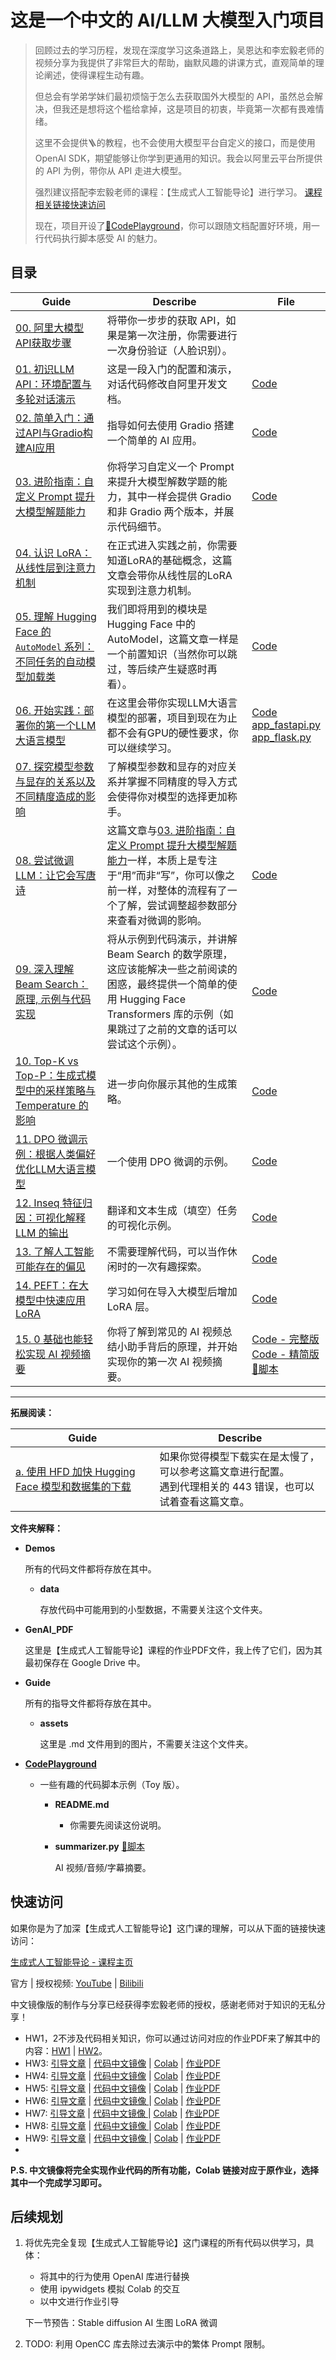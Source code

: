 # 这是一个中文的 AI/LLM 大模型入门项目

> 回顾过去的学习历程，发现在深度学习这条道路上，吴恩达和李宏毅老师的视频分享为我提供了非常巨大的帮助，幽默风趣的讲课方式，直观简单的理论阐述，使得课程生动有趣。
>
> 但总会有学弟学妹们最初烦恼于怎么去获取国外大模型的 API，虽然总会解决，但我还是想将这个槛给拿掉，这是项目的初衷，毕竟第一次都有畏难情绪。
>
> 这里不会提供🪜的教程，也不会使用大模型平台自定义的接口，而是使用 OpenAI SDK，期望能够让你学到更通用的知识。我会以阿里云平台所提供的 API 为例，带你从 API 走进大模型。
>
> 强烈建议搭配李宏毅老师的课程：【生成式人工智能导论】进行学习。
> [课程相关链接快速访问](https://github.com/Hoper-J/LLM-Guide-and-Demos-zh_CN?tab=readme-ov-file#快速访问)
>
> 现在，项目开设了[🎡CodePlayground](https://github.com/Hoper-J/AI-Guide-and-Demos-zh_CN/tree/master/CodePlayground)，你可以跟随文档配置好环境，用一行代码执行脚本感受 AI 的魅力。

## 目录

| Guide                                                        | Describe                                                     | File                                                         |
| ------------------------------------------------------------ | ------------------------------------------------------------ | ------------------------------------------------------------ |
| [00. 阿里大模型API获取步骤](https://github.com/Hoper-J/LLM-Guide-and-Demos/blob/master/Guide/00.%20阿里大模型API获取步骤.md) | 将带你一步步的获取 API，如果是第一次注册，你需要进行一次身份验证（人脸识别）。 |                                                              |
| [01. 初识LLM API：环境配置与多轮对话演示](https://github.com/Hoper-J/LLM-Guide-and-Demos/blob/master/Guide/01.%20初识LLM%20API：环境配置与多轮对话演示.md) | 这是一段入门的配置和演示，对话代码修改自阿里开发文档。       | [Code](https://github.com/Hoper-J/LLM-Guide-and-Demos/blob/master/Demos/01.%20LLM%20API%20使用演示——从环境配置到多轮对话.ipynb) |
| [02. 简单入门：通过API与Gradio构建AI应用](https://github.com/Hoper-J/LLM-Guide-and-Demos/blob/master/Guide/02.%20简单入门：通过API与Gradio构建AI应用.md) | 指导如何去使用 Gradio 搭建一个简单的 AI 应用。               | [Code](https://github.com/Hoper-J/LLM-Guide-and-Demos-zh_CN/blob/master/Demos/01.%20LLM%20API%20使用演示——从环境配置到多轮对话.ipynb) |
| [03. 进阶指南：自定义 Prompt 提升大模型解题能力](https://github.com/Hoper-J/LLM-Guide-and-Demos/blob/master/Guide/03.%20进阶指南：自定义%20Prompt%20提升大模型解题能力.md) | 你将学习自定义一个 Prompt 来提升大模型解数学题的能力，其中一样会提供 Gradio 和非 Gradio 两个版本，并展示代码细节。 | [Code](https://github.com/Hoper-J/LLM-Guide-and-Demos-zh_CN/blob/master/Demos/03.%20自定义%20Prompt%20提升大模型解题能力——Gradio%20与%20ipywidgets版.ipynb) |
| [04. 认识 LoRA：从线性层到注意力机制](https://github.com/Hoper-J/LLM-Guide-and-Demos-zh_CN/blob/master/Guide/04.%20认识%20LoRA：从线性层到注意力机制.md) | 在正式进入实践之前，你需要知道LoRA的基础概念，这篇文章会带你从线性层的LoRA实现到注意力机制。 |                                                              |
| [05. 理解 Hugging Face 的 `AutoModel` 系列：不同任务的自动模型加载类](https://github.com/Hoper-J/LLM-Guide-and-Demos-zh_CN/blob/master/Guide/05.%20理解%20Hugging%20Face%20的%20%60AutoModel%60%20系列：不同任务的自动模型加载类.md) | 我们即将用到的模块是 Hugging Face 中的 AutoModel，这篇文章一样是一个前置知识（当然你可以跳过，等后续产生疑惑时再看）。 | [Code](https://github.com/Hoper-J/LLM-Guide-and-Demos-zh_CN/blob/master/Demos/04.%20Hugging%20Face%20AutoModel%20示例合集.ipynb) |
| [06. 开始实践：部署你的第一个LLM大语言模型](https://github.com/Hoper-J/LLM-Guide-and-Demos-zh_CN/blob/master/Guide/06.%20开始实践：部署你的第一个LLM大语言模型.md) | 在这里会带你实现LLM大语言模型的部署，项目到现在为止都不会有GPU的硬性要求，你可以继续学习。 | [Code](https://github.com/Hoper-J/LLM-Guide-and-Demos-zh_CN/blob/master/Demos/05.%20尝试部署你的第一个LLM大语言模型.ipynb)<br />[app_fastapi.py](https://github.com/Hoper-J/LLM-Guide-and-Demos-zh_CN/blob/master/Demos/app_fastapi.py)<br /> [app_flask.py](https://github.com/Hoper-J/LLM-Guide-and-Demos-zh_CN/blob/master/Demos/app_flask.py) |
| [07. 探究模型参数与显存的关系以及不同精度造成的影响](https://github.com/Hoper-J/LLM-Guide-and-Demos-zh_CN/blob/master/Guide/07.%20探究模型参数与显存的关系以及不同精度造成的影响.md) | 了解模型参数和显存的对应关系并掌握不同精度的导入方式会使得你对模型的选择更加称手。 |                                                              |
| [08. 尝试微调LLM：让它会写唐诗](https://github.com/Hoper-J/LLM-Guide-and-Demos-zh_CN/blob/master/Guide/08.%20尝试微调LLM：让它会写唐诗.md) | 这篇文章与[03. 进阶指南：自定义 Prompt 提升大模型解题能力](https://github.com/Hoper-J/LLM-Guide-and-Demos-zh_CN/blob/master/Guide/03.%20进阶指南：自定义%20Prompt%20提升大模型解题能力.md)一样，本质上是专注于“用”而非“写”，你可以像之前一样，对整体的流程有了一个了解，尝试调整超参数部分来查看对微调的影响。 | [Code](https://github.com/Hoper-J/LLM-Guide-and-Demos-zh_CN/blob/master/Demos/06.%20尝试微调LLM：让它会写唐诗.ipynb) |
| [09. 深入理解 Beam Search：原理, 示例与代码实现](https://github.com/Hoper-J/LLM-Guide-and-Demos-zh_CN/blob/master/Guide/09.%20深入理解%20Beam%20Search：原理%2C%20示例与代码实现.md) | 将从示例到代码演示，并讲解 Beam Search 的数学原理，这应该能解决一些之前阅读的困惑，最终提供一个简单的使用 Hugging Face Transformers 库的示例（如果跳过了之前的文章的话可以尝试这个示例）。 | [Code](https://github.com/Hoper-J/LLM-Guide-and-Demos-zh_CN/blob/master/Demos/07.%20Beam%20Search%20示例代码.ipynb) |
| [10. Top-K vs Top-P：生成式模型中的采样策略与 Temperature 的影响 ](https://github.com/Hoper-J/LLM-Guide-and-Demos-zh_CN/blob/master/Guide/10.%20Top-K%20vs%20Top-P：生成式模型中的采样策略与%20Temperature%20的影响.md) | 进一步向你展示其他的生成策略。                               | [Code](https://github.com/Hoper-J/LLM-Guide-and-Demos-zh_CN/blob/master/Demos/08.%20Top-K%20vs%20Top-P%20采样与%20Temperature%20示例代码.ipynb) |
| [11. DPO 微调示例：根据人类偏好优化LLM大语言模型](https://github.com/Hoper-J/LLM-Guide-and-Demos-zh_CN/blob/master/Guide/11.%20DPO%20微调示例：根据人类偏好优化LLM大语言模型.md) | 一个使用 DPO 微调的示例。                                    | [Code](https://github.com/Hoper-J/LLM-Guide-and-Demos-zh_CN/blob/master/Demos/9.%20DPO%20微调：根据偏好引导LLM的输出.ipynb) |
| [12. Inseq 特征归因：可视化解释 LLM 的输出](https://github.com/Hoper-J/LLM-Guide-and-Demos-zh_CN/blob/master/Guide/12.%20Inseq%20特征归因：可视化解释%20LLM%20的输出.md) | 翻译和文本生成（填空）任务的可视化示例。                     | [Code](https://github.com/Hoper-J/LLM-Guide-and-Demos-zh_CN/blob/master/Demos/10.%20Inseq：可视化解释LLM的输出.ipynb) |
| [13. 了解人工智能可能存在的偏见](https://github.com/Hoper-J/LLM-Guide-and-Demos-zh_CN/blob/master/Guide/13.%20了解人工智能可能存在的偏见.md) | 不需要理解代码，可以当作休闲时的一次有趣探索。               | [Code](https://github.com/Hoper-J/LLM-Guide-and-Demos-zh_CN/blob/master/Demos/11.%20了解人工智能可能存在的偏见.ipynb) |
| [14. PEFT：在大模型中快速应用 LoRA](https://github.com/Hoper-J/AI-Guide-and-Demos-zh_CN/blob/master/Guide/14.%20PEFT：在大模型中快速应用%20LoRA.md) | 学习如何在导入大模型后增加 LoRA 层。                         | [Code](https://github.com/Hoper-J/AI-Guide-and-Demos-zh_CN/blob/master/Demos/12.%20应用%20LoRA%20到大模型的简单示例（PEFT）.ipynb) |
| [15. 0 基础也能轻松实现 AI 视频摘要](https://github.com/Hoper-J/AI-Guide-and-Demos-zh_CN/blob/master/Guide/15.%200%20基础也能轻松实现%20AI%20视频摘要.md) | 你将了解到常见的 AI 视频总结小助手背后的原理，并开始实现你的第一次 AI 视频摘要。 | [Code - 完整版](https://github.com/Hoper-J/AI-Guide-and-Demos-zh_CN/blob/master/Demos/13a.%20轻松开始你的第一次%20AI%20视频总结（API%20版）%20-%20完整版.ipynb)<br />[Code - 精简版](https://github.com/Hoper-J/AI-Guide-and-Demos-zh_CN/blob/master/Demos/13b.%20轻松开始你的第一次%20AI%20视频总结（API%20版）-%20精简版.ipynb)<br />[🎡脚本]( https://github.com/Hoper-J/AI-Guide-and-Demos-zh_CN/blob/master/CodePlayground/summarizer.py) |

---

**拓展阅读：**

| Guide                                                        | Describe                                                     |
| ------------------------------------------------------------ | ------------------------------------------------------------ |
| [a. 使用 HFD 加快 Hugging Face 模型和数据集的下载](https://github.com/Hoper-J/LLM-Guide-and-Demos-zh_CN/blob/master/Guide/a.%20使用%20HFD%20加快%20Hugging%20Face%20模型和数据集的下载.md) | 如果你觉得模型下载实在是太慢了，可以参考这篇文章进行配置。<br />遇到代理相关的 443 错误，也可以试着查看这篇文章。 |

**文件夹解释：**

- **Demos**

  所有的代码文件都将存放在其中。

  - **data**

    存放代码中可能用到的小型数据，不需要关注这个文件夹。

- **GenAI_PDF**

  这里是【生成式人工智能导论】课程的作业PDF文件，我上传了它们，因为其最初保存在 Google Drive 中。

- **Guide**

  所有的指导文件都将存放在其中。

  - **assets**

    这里是 .md 文件用到的图片，不需要关注这个文件夹。
  
- [**CodePlayground**](https://github.com/Hoper-J/AI-Guide-and-Demos-zh_CN/tree/master/CodePlayground)

  - 一些有趣的代码脚本示例（Toy 版）。

    - **README.md**

      - 你需要先阅读这份说明。
    
    - **summarizer.py** [🎡脚本](https://github.com/Hoper-J/AI-Guide-and-Demos-zh_CN/blob/master/CodePlayground/summarizer.py)
    
      AI 视频/音频/字幕摘要。



## 快速访问

如果你是为了加深【生成式人工智能导论】这门课的理解，可以从下面的链接快速访问：

[生成式人工智能导论 - 课程主页](https://speech.ee.ntu.edu.tw/~hylee/genai/2024-spring.php)

官方 | 授权视频: [YouTube](https://www.youtube.com/playlist?list=PLJV_el3uVTsPz6CTopeRp2L2t4aL_KgiI) | [Bilibili](https://www.bilibili.com/video/BV1BJ4m1e7g8/?p=1)

中文镜像版的制作与分享已经获得李宏毅老师的授权，感谢老师对于知识的无私分享！

- HW1，2不涉及代码相关知识，你可以通过访问对应的作业PDF来了解其中的内容：[HW1](https://github.com/Hoper-J/LLM-Guide-and-Demos-zh_CN/blob/master/GenAI_PDF/HW1.pdf) | [HW2](https://github.com/Hoper-J/LLM-Guide-and-Demos-zh_CN/blob/master/GenAI_PDF/HW2.pdf)。
- HW3: [引导文章](https://github.com/Hoper-J/LLM-Guide-and-Demos/blob/master/Guide/02.%20简单入门：通过API与Gradio构建AI应用.md) | [代码中文镜像](https://github.com/Hoper-J/LLM-Guide-and-Demos-zh_CN/blob/master/Demos/01.%20LLM%20API%20使用演示——从环境配置到多轮对话.ipynb) | [Colab](https://colab.research.google.com/drive/15jh4v_TBPsTyIBhi0Fz46gEkjvhzGaBR?usp=sharing) | [作业PDF](https://github.com/Hoper-J/LLM-Guide-and-Demos-zh_CN/blob/master/GenAI_PDF/HW3.pdf)
- HW4: [引导文章](https://github.com/Hoper-J/LLM-Guide-and-Demos/blob/master/Guide/03.%20进阶指南：自定义%20Prompt%20提升大模型解题能力.md) | [代码中文镜像](https://github.com/Hoper-J/LLM-Guide-and-Demos-zh_CN/blob/master/Demos/03.%20自定义%20Prompt%20提升大模型解题能力——Gradio%20与%20ipywidgets版.ipynb) | [Colab](https://colab.research.google.com/drive/16JzVN_Mu4mJfyHQpQEuDx1q6jI-cAnEl?hl=zh-tw#scrollTo=RI0hC7SFT3Sr&uniqifier=1) | [作业PDF](https://github.com/Hoper-J/LLM-Guide-and-Demos-zh_CN/blob/master/GenAI_PDF/HW4.pdf)
- HW5: [引导文章](https://github.com/Hoper-J/LLM-Guide-and-Demos-zh_CN/blob/master/Guide/08.%20尝试微调LLM：让它会写唐诗.md) | [代码中文镜像](https://github.com/Hoper-J/LLM-Guide-and-Demos-zh_CN/blob/master/Demos/06.%20尝试微调LLM：让它会写唐诗.ipynb) | [Colab](https://colab.research.google.com/drive/1nB3jwRJVKXSDDNO-pbURrao0N2MpqHl8?usp=sharing#scrollTo=uh5rwbr4q5Nw) | [作业PDF](https://github.com/Hoper-J/LLM-Guide-and-Demos-zh_CN/blob/master/GenAI_PDF/HW5.pdf)
- HW6: [引导文章](https://github.com/Hoper-J/LLM-Guide-and-Demos-zh_CN/blob/master/Guide/11.%20DPO%20微调示例：根据人类偏好优化LLM大语言模型.md) | [代码中文镜像 ](https://github.com/Hoper-J/LLM-Guide-and-Demos-zh_CN/blob/master/Demos/09.%20DPO%20微调：根据偏好引导LLM的输出.ipynb) | [Colab](https://colab.research.google.com/drive/1d3zmkqo-ZmxrIOYWSe3vDD0za8tUPguu?usp=sharing#scrollTo=owGIuqdnRI8I)  | [作业PDF](https://github.com/Hoper-J/LLM-Guide-and-Demos-zh_CN/blob/master/GenAI_PDF/HW6.pdf)
- HW7: [引导文章](https://github.com/Hoper-J/LLM-Guide-and-Demos-zh_CN/blob/master/Guide/12.%20Inseq%20特征归因：可视化解释%20LLM%20的输出.md) | [代码中文镜像 ](https://github.com/Hoper-J/LLM-Guide-and-Demos-zh_CN/blob/master/Demos/10.%20Inseq：可视化解释LLM的输出.ipynb) | [Colab](https://colab.research.google.com/drive/1Xnz0GHC0yWO2Do0aAYBCq9zL45lbiRjM?usp=sharing#scrollTo=UFOUfh2k1jFNI)  | [作业PDF](https://github.com/Hoper-J/LLM-Guide-and-Demos-zh_CN/blob/master/GenAI_PDF/HW7.pdf)  
- HW8: [引导文章](https://github.com/Hoper-J/LLM-Guide-and-Demos-zh_CN/blob/master/Guide/13.%20了解人工智能可能存在的偏见.md) | [代码中文镜像 ](https://github.com/Hoper-J/LLM-Guide-and-Demos-zh_CN/blob/master/Demos/11.%20了解人工智能可能存在的偏见.ipynb) | [Colab](https://colab.research.google.com/drive/1DkK2Mb0cuEtdEN5QnhmjGE3Xe7xeMuKN?usp=sharing#scrollTo=LP3tSLGGZ-TG)  | [作业PDF](https://github.com/Hoper-J/LLM-Guide-and-Demos-zh_CN/blob/master/GenAI_PDF/HW8.pdf)  
- HW9: [引导文章](https://github.com/Hoper-J/AI-Guide-and-Demos-zh_CN/blob/master/Guide/15.%200%20基础也能轻松实现%20AI%20视频摘要.md) | [代码中文镜像 ](https://github.com/Hoper-J/AI-Guide-and-Demos-zh_CN/blob/master/Demos/13a.%20轻松开始你的第一次%20AI%20视频总结（API%20版）%20-%20完整版.ipynb) | [Colab](https://colab.research.google.com/drive/1Ysr25kz6lP7gR8DNTkJMAqOuMp2bhXes?usp=sharing#scrollTo=YCara20SW8AN)  | [作业PDF](https://github.com/Hoper-J/LLM-Guide-and-Demos-zh_CN/blob/master/GenAI_PDF/HW9.pdf)  
- 

**P.S. 中文镜像将完全实现作业代码的所有功能，Colab 链接对应于原作业，选择其中一个完成学习即可。**

## 后续规划

1. 将优先完全复现【生成式人工智能导论】这门课程的所有代码以供学习，具体：

   - 将其中的行为使用 OpenAI 库进行替换
   - 使用 ipywidgets 模拟 Colab 的交互
   - 以中文进行作业引导

   下一节预告：Stable diffusion AI 生图 LoRA 微调

2. TODO: 利用 OpenCC 库去除过去演示中的繁体 Prompt 限制。



